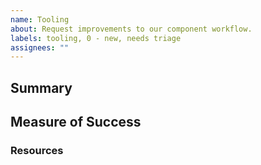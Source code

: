 ```yaml
---
name: Tooling
about: Request improvements to our component workflow.
labels: tooling, 0 - new, needs triage
assignees: ""
---
```


## Summary <!-- pain point -->

## Measure of Success <!-- desired outcome -->

### Resources <!--(e.g. links to libraries or code snippets)-->
